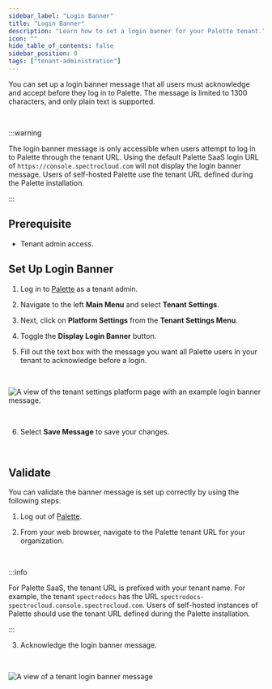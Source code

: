 ```yaml
---
sidebar_label: "Login Banner"
title: "Login Banner"
description: "Learn how to set a login banner for your Palette tenant."
icon: ""
hide_table_of_contents: false
sidebar_position: 0
tags: ["tenant-administration"]
---
```



You can set up a login banner message that all users must acknowledge and accept before they log in to Palette. The message is limited to 1300 characters, and only plain text is supported.

<br />


:::warning

The login banner message is only accessible when users attempt to log in to Palette through the tenant URL. Using the default Palette SaaS login URL of `https://console.spectrocloud.com` will not display the login banner message. Users of self-hosted Palette use the tenant URL defined during the Palette installation. 

:::



## Prerequisite

* Tenant admin access.


## Set Up Login Banner

1. Log in to [Palette](https://console.spectrocloud.com) as a tenant admin.


2. Navigate to the left **Main Menu** and select **Tenant Settings**.


3. Next, click on **Platform Settings** from the **Tenant Settings Menu**.


4. Toggle the **Display Login Banner** button.


5. Fill out the text box with the message you want all Palette users in your tenant to acknowledge before a login.


  <br />

  ![A view of the tenant settings platform page with an example login banner message.](/tenant-settings_login-banner_settings-page-view.png)


  <br />

6. Select **Save Message** to save your changes.

<br />




## Validate

You can validate the banner message is set up correctly by using the following steps.


1. Log out of [Palette](https://console.spectrocloud.com).


2. From your web browser, navigate to the Palette tenant URL for your organization. 

  <br />

  :::info

  For Palette SaaS, the tenant URL is prefixed with your tenant name. For example, the tenant `spectrodocs` has the URL `spectrodocs-spectrocloud.console.spectrocloud.com`. Users of self-hosted instances of Palette should use the tenant URL defined during the Palette installation.

  :::


3. Acknowledge the login banner message.

  <br />

  ![A view of a tenant login banner message](/tenant-settings_login-banner_tenant-banner-view.png)

